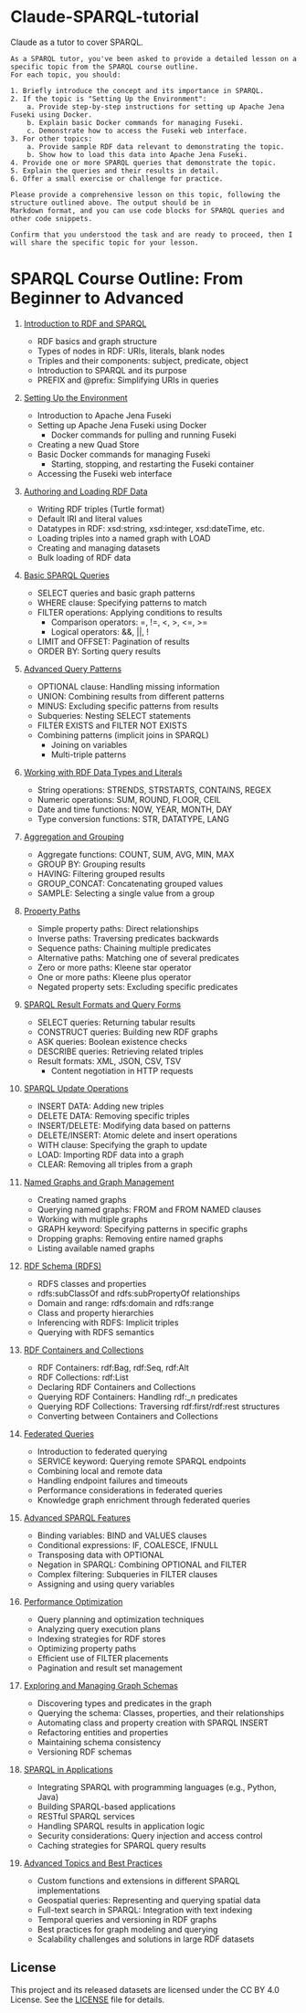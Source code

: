 # Claude-SPARQL-tutorial

Claude as a tutor to cover SPARQL.

```text
As a SPARQL tutor, you've been asked to provide a detailed lesson on a specific topic from the SPARQL course outline.
For each topic, you should:

1. Briefly introduce the concept and its importance in SPARQL.
2. If the topic is "Setting Up the Environment":
    a. Provide step-by-step instructions for setting up Apache Jena Fuseki using Docker.
    b. Explain basic Docker commands for managing Fuseki.
    c. Demonstrate how to access the Fuseki web interface.
3. For other topics:
    a. Provide sample RDF data relevant to demonstrating the topic.
    b. Show how to load this data into Apache Jena Fuseki.
4. Provide one or more SPARQL queries that demonstrate the topic.
5. Explain the queries and their results in detail.
6. Offer a small exercise or challenge for practice.

Please provide a comprehensive lesson on this topic, following the structure outlined above. The output should be in
Markdown format, and you can use code blocks for SPARQL queries and other code snippets.

Confirm that you understood the task and are ready to proceed, then I will share the specific topic for your lesson.
```

# SPARQL Course Outline: From Beginner to Advanced

1. [Introduction to RDF and SPARQL](1.md)
   - RDF basics and graph structure
   - Types of nodes in RDF: URIs, literals, blank nodes
   - Triples and their components: subject, predicate, object
   - Introduction to SPARQL and its purpose
   - PREFIX and @prefix: Simplifying URIs in queries

2. [Setting Up the Environment](2.md)
   - Introduction to Apache Jena Fuseki
   - Setting up Apache Jena Fuseki using Docker
     - Docker commands for pulling and running Fuseki
   - Creating a new Quad Store
   - Basic Docker commands for managing Fuseki
     - Starting, stopping, and restarting the Fuseki container
   - Accessing the Fuseki web interface

3. [Authoring and Loading RDF Data](3.md)
   - Writing RDF triples (Turtle format)
   - Default IRI and literal values
   - Datatypes in RDF: xsd:string, xsd:integer, xsd:dateTime, etc.
   - Loading triples into a named graph with LOAD
   - Creating and managing datasets
   - Bulk loading of RDF data

4. [Basic SPARQL Queries](4.md)
   - SELECT queries and basic graph patterns
   - WHERE clause: Specifying patterns to match
   - FILTER operations: Applying conditions to results
     - Comparison operators: =, !=, <, >, <=, >=
     - Logical operators: &&, ||, !
   - LIMIT and OFFSET: Pagination of results
   - ORDER BY: Sorting query results

5. [Advanced Query Patterns](5.md)
   - OPTIONAL clause: Handling missing information
   - UNION: Combining results from different patterns
   - MINUS: Excluding specific patterns from results
   - Subqueries: Nesting SELECT statements
   - FILTER EXISTS and FILTER NOT EXISTS
   - Combining patterns (implicit joins in SPARQL)
     - Joining on variables
     - Multi-triple patterns

6. [Working with RDF Data Types and Literals](6.md)
   - String operations: STRENDS, STRSTARTS, CONTAINS, REGEX
   - Numeric operations: SUM, ROUND, FLOOR, CEIL
   - Date and time functions: NOW, YEAR, MONTH, DAY
   - Type conversion functions: STR, DATATYPE, LANG

7. [Aggregation and Grouping](7.md)
   - Aggregate functions: COUNT, SUM, AVG, MIN, MAX
   - GROUP BY: Grouping results
   - HAVING: Filtering grouped results
   - GROUP_CONCAT: Concatenating grouped values
   - SAMPLE: Selecting a single value from a group

8. [Property Paths](8.md)
   - Simple property paths: Direct relationships
   - Inverse paths: Traversing predicates backwards
   - Sequence paths: Chaining multiple predicates
   - Alternative paths: Matching one of several predicates
   - Zero or more paths: Kleene star operator
   - One or more paths: Kleene plus operator
   - Negated property sets: Excluding specific predicates

9. [SPARQL Result Formats and Query Forms](9.md)
   - SELECT queries: Returning tabular results
   - CONSTRUCT queries: Building new RDF graphs
   - ASK queries: Boolean existence checks
   - DESCRIBE queries: Retrieving related triples
   - Result formats: XML, JSON, CSV, TSV
     - Content negotiation in HTTP requests

10. [SPARQL Update Operations](10.md)
    - INSERT DATA: Adding new triples
    - DELETE DATA: Removing specific triples
    - INSERT/DELETE: Modifying data based on patterns
    - DELETE/INSERT: Atomic delete and insert operations
    - WITH clause: Specifying the graph to update
    - LOAD: Importing RDF data into a graph
    - CLEAR: Removing all triples from a graph

11. [Named Graphs and Graph Management](11.md)
    - Creating named graphs
    - Querying named graphs: FROM and FROM NAMED clauses
    - Working with multiple graphs
    - GRAPH keyword: Specifying patterns in specific graphs
    - Dropping graphs: Removing entire named graphs
    - Listing available named graphs

12. [RDF Schema (RDFS)](12.md)
    - RDFS classes and properties
    - rdfs:subClassOf and rdfs:subPropertyOf relationships
    - Domain and range: rdfs:domain and rdfs:range
    - Class and property hierarchies
    - Inferencing with RDFS: Implicit triples
    - Querying with RDFS semantics

13. [RDF Containers and Collections](13.md)
    - RDF Containers: rdf:Bag, rdf:Seq, rdf:Alt
    - RDF Collections: rdf:List
    - Declaring RDF Containers and Collections
    - Querying RDF Containers: Handling rdf:_n predicates
    - Querying RDF Collections: Traversing rdf:first/rdf:rest structures
    - Converting between Containers and Collections

14. [Federated Queries](14.md)
    - Introduction to federated querying
    - SERVICE keyword: Querying remote SPARQL endpoints
    - Combining local and remote data
    - Handling endpoint failures and timeouts
    - Performance considerations in federated queries
    - Knowledge graph enrichment through federated queries

15. [Advanced SPARQL Features](15.md)
    - Binding variables: BIND and VALUES clauses
    - Conditional expressions: IF, COALESCE, IFNULL
    - Transposing data with OPTIONAL
    - Negation in SPARQL: Combining OPTIONAL and FILTER
    - Complex filtering: Subqueries in FILTER clauses
    - Assigning and using query variables

16. [Performance Optimization](16.md)
    - Query planning and optimization techniques
    - Analyzing query execution plans
    - Indexing strategies for RDF stores
    - Optimizing property paths
    - Efficient use of FILTER placements
    - Pagination and result set management

17. [Exploring and Managing Graph Schemas](17.md)
    - Discovering types and predicates in the graph
    - Querying the schema: Classes, properties, and their relationships
    - Automating class and property creation with SPARQL INSERT
    - Refactoring entities and properties
    - Maintaining schema consistency
    - Versioning RDF schemas

18. [SPARQL in Applications](18.md)
    - Integrating SPARQL with programming languages (e.g., Python, Java)
    - Building SPARQL-based applications
    - RESTful SPARQL services
    - Handling SPARQL results in application logic
    - Security considerations: Query injection and access control
    - Caching strategies for SPARQL query results

19. [Advanced Topics and Best Practices](19.md)
    - Custom functions and extensions in different SPARQL implementations
    - Geospatial queries: Representing and querying spatial data
    - Full-text search in SPARQL: Integration with text indexing
    - Temporal queries and versioning in RDF graphs
    - Best practices for graph modeling and querying
    - Scalability challenges and solutions in large RDF datasets

## License

This project and its released datasets are licensed under the CC BY 4.0 License. See the [LICENSE](LICENSE)
file for details.